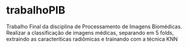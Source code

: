 # trabalhoPIB
Trabalho Final da disciplina de Processamento de Imagens Biomédicas. Realizar a classificação de imagens médicas, separando em 5 folds, extraindo as caracteríticas radiômicas e trainando com a técnica KNN

